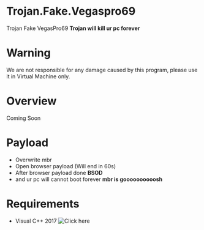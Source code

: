 # Trojan.Fake.Vegaspro69
Trojan Fake VegasPro69 **Trojan will kill ur pc forever**
# Warning
We are not responsible for any damage caused by this program, please use it in Virtual Machine only.
# Overview
Coming Soon
# Payload
* Overwrite mbr
* Open browser payload (Will end in 60s)
* After browser payload done **BSOD**
* and ur pc will cannot boot forever **mbr is goooooooooosh**
# Requirements
* Visual C++ 2017 ![Click here](https://docs.microsoft.com/en-us/cpp/windows/latest-supported-vc-redist?view=msvc-170)
